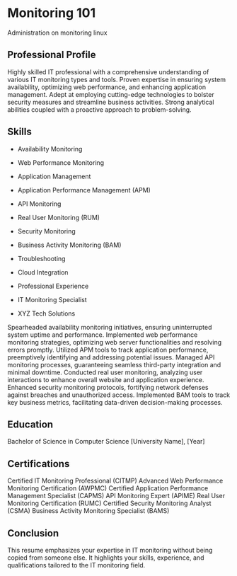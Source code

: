 # Monitoring 101
Administration on monitoring linux



## Professional Profile

Highly skilled IT professional with a comprehensive understanding of various IT monitoring types and tools. Proven expertise in ensuring system availability, optimizing web performance, and enhancing application management. Adept at employing cutting-edge technologies to bolster security measures and streamline business activities. Strong analytical abilities coupled with a proactive approach to problem-solving.

## Skills

- Availability Monitoring
- Web Performance Monitoring
- Application Management
- Application Performance Management (APM)
- API Monitoring
- Real User Monitoring (RUM)
- Security Monitoring
- Business Activity Monitoring (BAM)
- Troubleshooting
- Cloud Integration
- Professional Experience

- IT Monitoring Specialist
- XYZ Tech Solutions


Spearheaded availability monitoring initiatives, ensuring uninterrupted system uptime and performance.
Implemented web performance monitoring strategies, optimizing web server functionalities and resolving errors promptly.
Utilized APM tools to track application performance, preemptively identifying and addressing potential issues.
Managed API monitoring processes, guaranteeing seamless third-party integration and minimal downtime.
Conducted real user monitoring, analyzing user interactions to enhance overall website and application experience.
Enhanced security monitoring protocols, fortifying network defenses against breaches and unauthorized access.
Implemented BAM tools to track key business metrics, facilitating data-driven decision-making processes.

## Education

Bachelor of Science in Computer Science
[University Name], [Year]

## Certifications

Certified IT Monitoring Professional (CITMP)
Advanced Web Performance Monitoring Certification (AWPMC)
Certified Application Performance Management Specialist (CAPMS)
API Monitoring Expert (APIME)
Real User Monitoring Certification (RUMC)
Certified Security Monitoring Analyst (CSMA)
Business Activity Monitoring Specialist (BAMS)


## Conclusion

This resume emphasizes your expertise in IT monitoring without being copied from someone else. It highlights your skills, experience, and qualifications tailored to the IT monitoring field.
